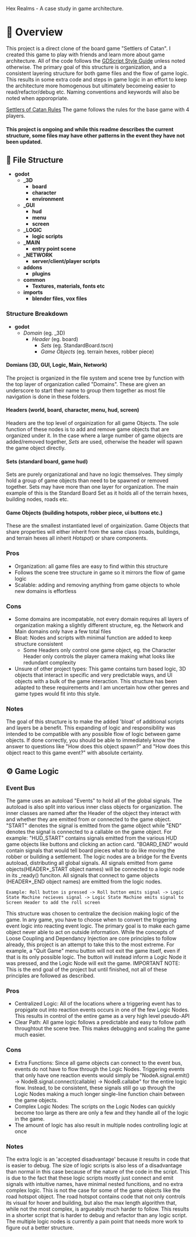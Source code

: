 
Hex Realms - A case study in game architecture.

# 🎯 Overview
This project is a direct clone of the board game "Settlers of Catan". I created this game to play with friends and learn more about game architecture.
All of the code follows the [GDScript Style Guide](https://docs.godotengine.org/en/stable/tutorials/scripting/gdscript/gdscript_styleguide.html) unless noted otherwise. 
The primary goal of this structure is organization, and a consistent layering structure for both game files and the flow of game logic.
This results in some extra code and steps in game logic in an effort to keep the architecture more homogenous but ultimately becomeing easier to read/refactor/debug etc.
Naming conventions and keywords will also be noted when apporopriate.

[Settlers of Catan Rules](https://www.catan.com/understand-catan/game-rules) The game follows the rules for the base game with 4 players.

#### This project is ongoing and while this readme describes the current structure, some files may have other patterns in the event they have not been updated.

## 📂 File Structure

- **godot**
	- **_3D**
   		- **board**
    	- **character**
    	- **environment**
	- **_GUI**
   		- **hud**
    	- **menu**
    	- **screen**
	- **_LOGIC**
   		- **logic scripts**
	- **_MAIN**
   		- **entry point scene**
	- **_NETWORK**
   		- **server/client/player scripts**
	- **addons**
   		- **plugins**
	- **common**
   		- **Textures, materials, fonts etc**
	- **imports**
   		- **blender files, vox files**

### Structure Breakdown
- **godot**
	- *Domain* (eg. _3D)
   		- *Header* (eg. board)
       		- *Sets* (eg. StandardBoard.tscn)
        	- *Game Objects* (eg. terrain hexes, robber piece)

#### Domians (3D, GUI, Logic, Main, Network)
The project is organized in the file system and scene tree by function with the top layer of organization called "Domains". 
These are given an underscore to start their name to group them together as most file navigation is done in these folders.


#### Headers (world, board, character, menu, hud, screen)
Headers are the top level of orgainization for all game Objects. The sole function of these nodes is to add and remove game objects that are organized under it. 
In the case where a large number of game objects are added/removed together, *Sets* are used, otherwise the header will spawn the game object directly.


#### Sets (standard board, game hud)
Sets are purely organizational and have no logic themselves. They simply hold a group of game objects than need to be spawned or removed together. Sets may have more than one layer for organization.
The main example of this is the Standard Board Set as it holds all of the terrain hexes, building nodes, roads etc.

#### Game Objects (building hotspots, robber piece, ui buttons etc.)
These are the smallest instantiated level of orgainization. Game Objects that share properties will either inherit from the same class (roads, buildings, and terrain hexes all inherit *Hotspot*) or share components.


### Pros
- Organization: all game files are easy to find within this structure
- Follows the scene tree structure in game so it mirrors the flow of game logic
- Scalable: adding and removing anything from game objects to whole new domains is effortless

### Cons
- Some domains are incompatable, not every domain requires all layers of organization making a slightly different structure, eg. the Network and Main domains only have a few total files
- Bloat: Nodes and scripts with minimal function are added to keep structure consistent
	- Some Headers only control one game object, eg. the Character Header only controls the player camera making what looks like redundant complexity
- Unsure of other project types: This game contains turn based logic, 3D objects that interact in specific and very predictable ways, and UI objects with a bulk of the game interaction.
This structure has been adapted to these requirements and I am uncertain how other genres and game types would fit into this style.

### Notes
The goal of this structure is to make the added 'bloat' of additional scripts and layers be a benefit. This expanding of logic and responsibility was intended to be compatible with any possible flow of logic between game objects. 
If done correctly, you should be able to immediately know the answer to questions like "How does this object spawn?" and "How does this object react to this game event?" with absolute certainty.

## ⚙️ Game Logic

### Event Bus
The game uses an autoload "Events" to hold all of the global signals. The autoload is also split into various inner class objects for organization. The inner classes are named after the Header of the object they interact with and whether they are emitted from or connected to the game object. "START" denotes the signal is emitted from the game object while "END" denotes the signal is connected to a callable on the game object. For example: "HUD_START" contains signals emitted from the various HUD game objects like buttons and clicking an action card. "BOARD_END" would contain signals that would tell board pieces what to do like moving the robber or building a settlement. The logic nodes are a bridge for the Events autoload, distributing all global signals. All signals emitted from game objects(HEADER*_START object names) will be connected to a logic node in its _ready() funciton. All signals that connect to game objects (HEADER*_END object names) are emitted from the logic nodes.

	Example: Roll button is pressed -> Roll button emits signal -> Logic State Machine recieves signal -> Logic State Machine emits signal to Screen Header to add the roll screen

This structure was chosen to centralize the decision making logic of the game. In any game, you have to choose when to convert the triggering event logic into reacting event logic. The primary goal is to make each game object never able to act on outside information. While the concepts of Loose Coupling and Dependancy Injection are core principles to follow already, this project is an attempt to take this to the most extreme. For example, a "Quit Game" menu button will not exit the game itself, even if that is its only possible logic. The button will instead inform a Logic Node it was pressed, and the Logic Node will exit the game. IMPORTANT NOTE: This is the end goal of the project but until finished, not all of these principles are followed as described.

### Pros
- Centralized Logic: All of the locations where a triggering event has to propigate out into reaction events occurs in one of the few Logic Nodes. This results in control of the entire game as a very high level pseudo-API
- Clear Path: All game logic follows a predictable and easy to follow path throughtout the scene tree. This makes debugging and scaling the game much easier.

### Cons
- Extra Functions: Since all game objects can connect to the event bus, events do not have to flow through the Logic Nodes. Triggering events that only have one reaction events would simply be "NodeA.signal.emit() -> NodeB.signal.connect(callable) -> NodeB.callabe" for the entire logic flow. Instead, to be consistent, these signals still go up through the Logic Nodes making a much longer single-line function chain between the game objects.
- Complex Logic Nodes: The scripts on the Logic Nodes can quickly become too large as there are only a few and they handle all of the logic in the game.
- The amount of logic has also result in multiple nodes controlling logic at once

### Notes
The extra logic is an 'accepted disadvantage' because it results in code that is easier to debug. The size of logic scripts is also less of a disadvantage than normal in this case because of the nature of the code in the script. This is due to the fact that these logic scripts mostly just connect and emit signals with intuitive names, have minimal nested funcitions, and no extra complex logic. This is not the case for some of the game objects like the road hotspot object. The road hotspot contains code that not only controls its visual for hover and building, but also the max length algorithm that, while not the most complex, is argueably much harder to follow. This results in a shorter script that is harder to debug and refactor than any logic script. The multiple logic nodes is currently a pain point that needs more work to figure out a better structure.
